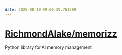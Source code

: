 ```yaml
---
date: 2025-08-10 09:00:39.761389
---
```


# [RichmondAlake/memorizz](https://github.com/RichmondAlake/memorizz)

Python library for AI memory management